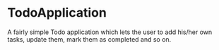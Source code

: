 # TodoApplication
A fairly simple Todo application which lets the user to add his/her own tasks, update them, mark them as completed and so on.
